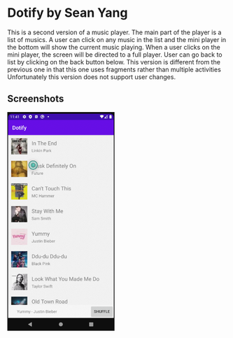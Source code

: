 # Dotify by Sean Yang

This is a second version of a music player. The main part of the player is a list of musics.
A user can click on any music in the list and the mini player in the bottom will show
the current music playing. When a user clicks on the mini player, the screen will be directed
to a full player. User can go back to list by clicking on the back button below.
This version is different from the previous one in that this one uses fragments rather than multiple
activities
Unfortunately this version does not support user changes. 



## Screenshots
<img src="./screenshot.png" alt="Screenshot of the app" height="500" />

